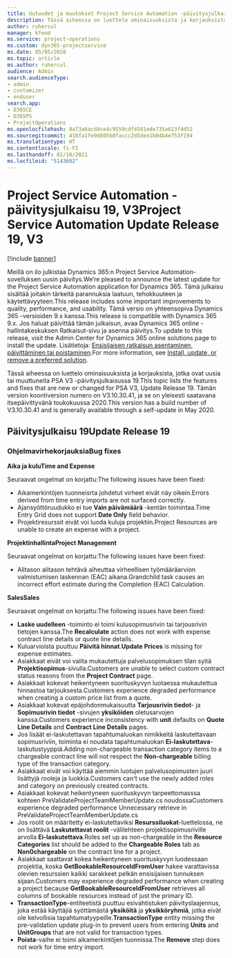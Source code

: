 ```yaml
---
title: Uutuudet ja muutokset Project Service Automation -päivitysjulkaisussa 19, V3
description: Tässä aiheessa on luettelo ominaisuuksista ja korjauksista, jotka ovat käytettävissä Project Service Automation -päivitysjulkaisussa 19, V3.
author: ruhercul
manager: kfend
ms.service: project-operations
ms.custom: dyn365-projectservice
ms.date: 05/05/2020
ms.topic: article
ms.author: ruhercul
audience: Admin
search.audienceType:
- admin
- customizer
- enduser
search.app:
- D365CE
- D365PS
- ProjectOperations
ms.openlocfilehash: 8a73a6acd4ce4c9559cdf4591ede735a613f4d52
ms.sourcegitcommit: 418fa1fe9d605b8faccc2d5dee1b04b4e753f194
ms.translationtype: HT
ms.contentlocale: fi-FI
ms.lasthandoff: 02/10/2021
ms.locfileid: "5143602"
---
```

# <a name="project-service-automation-update-release-19-v3"></a><span data-ttu-id="a8287-103">Project Service Automation -päivitysjulkaisu 19, V3</span><span class="sxs-lookup"><span data-stu-id="a8287-103">Project Service Automation Update Release 19, V3</span></span>

[!include [banner](../includes/psa-now-project-operations.md)]

<span data-ttu-id="a8287-104">Meillä on ilo julkistaa Dynamics 365:n Project Service Automation-sovelluksen uusin päivitys.</span><span class="sxs-lookup"><span data-stu-id="a8287-104">We’re pleased to announce the latest update for the Project Service Automation application for Dynamics 365.</span></span> <span data-ttu-id="a8287-105">Tämä julkaisu sisältää joitakin tärkeitä parannuksia laatuun, tehokkuuteen ja käytettävyyteen.</span><span class="sxs-lookup"><span data-stu-id="a8287-105">This release includes some important improvements to quality, performance, and usability.</span></span> <span data-ttu-id="a8287-106">Tämä versio on yhteensopiva Dynamics 365 -versioiden 9.x kanssa.</span><span class="sxs-lookup"><span data-stu-id="a8287-106">This release is compatible with Dynamics 365 9.x.</span></span> <span data-ttu-id="a8287-107">Jos haluat päivittää tämän julkaisun, avaa Dynamics 365 online -hallintakeskuksen Ratkaisut-sivu ja asenna päivitys.</span><span class="sxs-lookup"><span data-stu-id="a8287-107">To update to this release, visit the Admin Center for Dynamics 365 online solutions page to install the update.</span></span> <span data-ttu-id="a8287-108">Lisätietoja: [Ensisijaisen ratkaisun asentaminen, päivittäminen tai poistaminen](https://docs.microsoft.com/power-platform/admin/install-remove-preferred-solution).</span><span class="sxs-lookup"><span data-stu-id="a8287-108">For more information, see [Install, update, or remove a preferred solution](https://docs.microsoft.com/power-platform/admin/install-remove-preferred-solution).</span></span>

<span data-ttu-id="a8287-109">Tässä aiheessa on luettelo ominaisuuksista ja korjauksista, jotka ovat uusia tai muuttuneita PSA V3 -päivitysjulkaisussa 19.</span><span class="sxs-lookup"><span data-stu-id="a8287-109">This topic lists the features and fixes that are new or changed for PSA V3, Update Release 19.</span></span> <span data-ttu-id="a8287-110">Tämän version koontiversion numero on V3.10.30.41, ja se on yleisesti saatavana itsepäivittyvänä toukokuussa 2020.</span><span class="sxs-lookup"><span data-stu-id="a8287-110">This version has a build number of V3.10.30.41 and is generally available through a self-update in May 2020.</span></span>

## <a name="update-release-19"></a><span data-ttu-id="a8287-111">Päivitysjulkaisu 19</span><span class="sxs-lookup"><span data-stu-id="a8287-111">Update Release 19</span></span>

### <a name="bug-fixes"></a><span data-ttu-id="a8287-112">Ohjelmavirhekorjauksia</span><span class="sxs-lookup"><span data-stu-id="a8287-112">Bug fixes</span></span>

<span data-ttu-id="a8287-113">**Aika ja kulu**</span><span class="sxs-lookup"><span data-stu-id="a8287-113">**Time and Expense**</span></span>

<span data-ttu-id="a8287-114">Seuraavat ongelmat on korjattu:</span><span class="sxs-lookup"><span data-stu-id="a8287-114">The following issues have been fixed:</span></span> 

- <span data-ttu-id="a8287-115">Aikamerkintöjen tuonneisrta johdetut virheet eivät näy oikein.</span><span class="sxs-lookup"><span data-stu-id="a8287-115">Errors derived from time entry imports are not surfaced correctly.</span></span>
- <span data-ttu-id="a8287-116">Ajansyöttöruudukko ei tue **Vain päivämäärä** -kentän toimintaa.</span><span class="sxs-lookup"><span data-stu-id="a8287-116">Time Entry Grid does not support **Date Only** field behavior.</span></span>
- <span data-ttu-id="a8287-117">Projektiresurssit eivät voi luoda kuluja projektiin.</span><span class="sxs-lookup"><span data-stu-id="a8287-117">Project Resources are unable to create an expense with a project.</span></span>

<span data-ttu-id="a8287-118">**Projektinhallinta**</span><span class="sxs-lookup"><span data-stu-id="a8287-118">**Project Management**</span></span>

<span data-ttu-id="a8287-119">Seuraavat ongelmat on korjattu:</span><span class="sxs-lookup"><span data-stu-id="a8287-119">The following issues have been fixed:</span></span> 

-  <span data-ttu-id="a8287-120">Alitason alitason tehtävä aiheuttaa virheellisen työmääräarvion valmistumisen laskennan (EAC) aikana.</span><span class="sxs-lookup"><span data-stu-id="a8287-120">Grandchild task causes an incorrect effort estimate during the Completion (EAC) Calculation.</span></span>

<span data-ttu-id="a8287-121">**Sales**</span><span class="sxs-lookup"><span data-stu-id="a8287-121">**Sales**</span></span>

<span data-ttu-id="a8287-122">Seuraavat ongelmat on korjattu:</span><span class="sxs-lookup"><span data-stu-id="a8287-122">The following issues have been fixed:</span></span> 

- <span data-ttu-id="a8287-123">**Laske uudelleen** -toiminto ei toimi kulusopimusrivin tai tarjousrivin tietojen kanssa.</span><span class="sxs-lookup"><span data-stu-id="a8287-123">The **Recalculate** action does not work with expense contract line details or quote line details.</span></span>
- <span data-ttu-id="a8287-124">Kuluarvioista puuttuu **Päivitä hinnat**.</span><span class="sxs-lookup"><span data-stu-id="a8287-124">**Update Prices** is missing for expense estimates.</span></span>
-  <span data-ttu-id="a8287-125">Asiakkaat eivät voi valita mukautettuja palvelusopimuksen tilan syitä **Projektisopimus**-sivulla.</span><span class="sxs-lookup"><span data-stu-id="a8287-125">Customers are unable to select custom contract status reasons from the **Project Contract** page.</span></span>
- <span data-ttu-id="a8287-126">Asiakkaat kokevat heikentyneen suorituskyvyn luotaessa mukautettua hinnastoa tarjouksesta.</span><span class="sxs-lookup"><span data-stu-id="a8287-126">Customers experience degraded performance when creating a custom price list from a quote.</span></span>
- <span data-ttu-id="a8287-127">Asiakkaat kokevat epäjohdonmukaisuutta **Tarjousrivin tiedot**- ja **Sopimusrivin tiedot** -sivujen **yksiköiden** oletusarvojen kanssa.</span><span class="sxs-lookup"><span data-stu-id="a8287-127">Customers experience inconsistency with **unit** defaults on **Quote Line Details** and **Contract Line Details** pages.</span></span>
- <span data-ttu-id="a8287-128">Jos lisäät ei-laskutettavan tapahtumaluokan nimikkeitä laskutettavaan sopimusriviin, toiminta ei noudata tapahtumaluokan **Ei-laskutettava**-laskutustyyppiä.</span><span class="sxs-lookup"><span data-stu-id="a8287-128">Adding non-chargeable transaction category items to a chargeable contract line will not respect the **Non-chargeable** billing type of the transaction category.</span></span>
- <span data-ttu-id="a8287-129">Asiakkaat eivät voi käyttää aiemmin luotujen palvelusopimusten juuri lisättyjä rooleja ja luokkia.</span><span class="sxs-lookup"><span data-stu-id="a8287-129">Customers can't use the newly added roles and category on previously created contracts.</span></span>
- <span data-ttu-id="a8287-130">Asiakkaat kokevat heikentyneen suorituskyvyn tarpeettomasssa kohteen PreValidateProjectTeamMemberUpdate.cs noudossa</span><span class="sxs-lookup"><span data-stu-id="a8287-130">Customers experience degraded performance Unnecessary retrieve in PreValidateProjectTeamMemberUpdate.cs</span></span>
- <span data-ttu-id="a8287-131">Jos roolit on määritetty ei-laskutettaviksi **Resurssiluokat**-luettelossa, ne on lisättävä **Laskutettavat roolit** -välilehteen projektisopimusriville arvolla **Ei-laskutettava**.</span><span class="sxs-lookup"><span data-stu-id="a8287-131">Roles set up as non-chargeable in the **Resource Categories** list should be added to the **Chargeable Roles** tab as **Non0chargeable** on the contract line for a project.</span></span>
- <span data-ttu-id="a8287-132">Asiakkaat saattavat kokea heikentyneen suorituskyvyn luodessaan projektia, koska **GetBookableResourceIdFromUser** hakee varattavissa olevien resurssien kaikki sarakkeet pelkän ensisijaisen tunnuksen sijaan.</span><span class="sxs-lookup"><span data-stu-id="a8287-132">Customers may experience degraded performance when creating a project because **GetBookableResourceIdFromUser** retrieves all columns of bookable resources instead of just the primary ID.</span></span>
- <span data-ttu-id="a8287-133">**TransactionType**-entiteetistä puuttuu esivahtistuken päivityslaajennus, joka estää käyttäjiä syöttämästä **yksiköitä** ja **yksikköryhmiä**, jotka eivät ole kelvollisia tapahtumatyypeille.</span><span class="sxs-lookup"><span data-stu-id="a8287-133">**TransactionType** entity missing the pre-validation update plug-in to prevent users from entering **Units** and **UnitGroups** that are not valid for transaction types.</span></span>
- <span data-ttu-id="a8287-134">**Poista**-vaihe ei toimi aikamerkintöjen tuonnissa.</span><span class="sxs-lookup"><span data-stu-id="a8287-134">The **Remove** step does not work for time entry import.</span></span>
